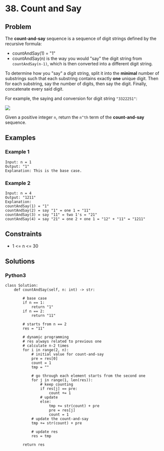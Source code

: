 # 38. Count and Say

## Problem

The **count-and-say** sequence is a sequence of digit strings defined by the recursive formula:

  * countAndSay(1) = "1"
  * countAndSay(n) is the way you would "say" the digit string from `countAndSay(n-1)`, which is then converted into a different digit string.

To determine how you "say" a digit string, split it into the **minimal** number of substrings such that each substring contains exactly **one** unique digit. Then for each substring, say the number of digits, then say the digit. Finally, concatenate every said digit.

For example, the saying and conversion for digit string `"3322251"`:

![](https://assets.leetcode.com/uploads/2020/10/23/countandsay.jpg)

Given a positive integer `n`, return the `n^th` term of the **count-and-say** sequence.

## Examples

### Example 1

```
Input: n = 1
Output: "1"
Explanation: This is the base case.
```

### Example 2

```
Input: n = 4
Output: "1211"
Explanation:
countAndSay(1) = "1"
countAndSay(2) = say "1" = one 1 = "11"
countAndSay(3) = say "11" = two 1's = "21"
countAndSay(4) = say "21" = one 2 + one 1 = "12" + "11" = "1211"
```

## Constraints

* 1 <= n <= 30

## Solutions

### Python3

```
class Solution:
    def countAndSay(self, n: int) -> str:
        
        # base case
        if n == 1:
            return "1"
        if n == 2:
            return "11"
        
        # starts from n == 2
        res = "11"
        
        # dynamic programming 
        # res always related to previous one
        # calculate n-2 times
        for i in range(2, n):
            # initial value for count-and-say
            pre = res[0]
            count = 1
            tmp = ""
            
            # go through each element starts from the second one
            for j in range(1, len(res)):
                # keep counting
                if res[j] == pre:
                    count += 1
                # update
                else:
                    tmp += str(count) + pre
                    pre = res[j]
                    count = 1
            # update the count-and-say
            tmp += str(count) + pre
            
            # update res
            res = tmp
            
        return res
```
